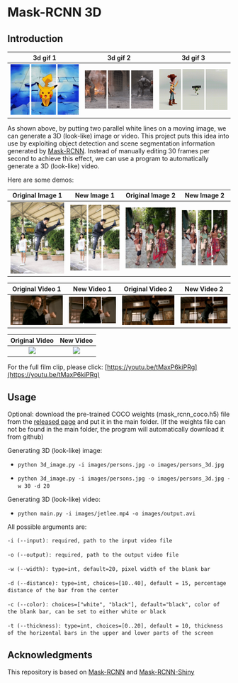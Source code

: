 # Mask-RCNN 3D

## Introduction

|**3d gif 1**|**3d gif 2**|**3d gif 3**|
| :--: | :--: | :--: | 
|![](images/fun3dgif_1.gif)|![](images/fun3dgif_2.gif)|![](images/fun3dgif_3.gif)|

As shown above, by putting two parallel white lines on a moving image, we can generate a 3D (look-like) image or video. This project puts this idea into use by exploiting object detection and scene segmentation information generated by [Mask-RCNN](https://github.com/matterport/Mask_RCNN). Instead of manually editing 30 frames per second to achieve this effect, we can use a program to automatically generate a 3D (look-like) video.

Here are some demos:

|**Original Image 1**|**New Image 1**|**Original Image 2**|**New Image 2**|
| :--: | :--: | :--: | :--: |
|![](images/family.jpg)|![](images/family_3d.jpg)|![](images/persons.jpg)|![](images/persons_3d.jpg)|

|**Original Video 1**|**New Video 1**|**Original Video 2**|**New Video 2**|
| :--: | :--: | :--: | :--: |
|![](images/jetlee_01.gif)|![](images/jetlee_01_3d.gif)|![](images/jetlee_02.gif)|![](images/jetlee_02_3d.gif)|

|**Original Video**|**New Video**|
| :--: | :--: |
|![](images/jetli_03.gif)|![](images/jetli_03_3d.gif)|

For the full film clip, please click: [https://youtu.be/tMaxP6kiPRg](https://youtu.be/tMaxP6kiPRg) 

## Usage

Optional: download the pre-trained COCO weights (mask_rcnn_coco.h5) file from the [released page](https://github.com/matterport/Mask_RCNN/releases) and put it in the main folder. (If the weights file can not be found in the main folder, the program will automatically download it from github)

Generating 3D (look-like) image:

- `python 3d_image.py -i images/persons.jpg -o images/persons_3d.jpg`

- `python 3d_image.py -i images/persons.jpg -o images/persons_3d.jpg -w 30 -d 20`

Generating 3D (look-like) video:

- `python main.py -i images/jetlee.mp4 -o images/output.avi`

All possible arguments are:

```
-i (--input): required, path to the input video file

-o (--output): required, path to the output video file

-w (--width): type=int, default=20, pixel width of the blank bar

-d (--distance): type=int, choices=[10..40], default = 15, percentage distance of the bar from the center

-c (--color): choices=["white", "black"], default="black", color of the blank bar, can be set to either white or black

-t (--thickness): type=int, choices=[0..20], default = 10, thickness of the horizontal bars in the upper and lower parts of the screen

```

## Acknowledgments

This repository is based on [Mask-RCNN](https://github.com/matterport/Mask_RCNN) and [Mask-RCNN-Shiny](https://github.com/huuuuusy/Mask-RCNN-Shiny)

